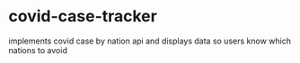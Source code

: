 # covid-case-tracker
 implements covid case by nation api and displays data so users know which nations to avoid 
